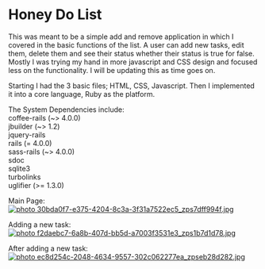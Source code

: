 
Honey Do List<br>
===

This was meant to be a simple add and remove application in which I covered in the basic 
functions of the list. A user can add new tasks, edit them, delete them and see their status whether their
status is true for false. Mostly I was trying my hand in more javascript and CSS design and focused less
on the functionality. I will be updating this as time goes on.

Starting I had the 3 basic files; HTML, CSS, Javascript. Then I implemented it into a core
language, Ruby as the platform.

The System Dependencies include:<br>
  coffee-rails (~> 4.0.0)<br>
  jbuilder (~> 1.2)<br>
  jquery-rails<br>
  rails (= 4.0.0)<br>
  sass-rails (~> 4.0.0)<br>
  sdoc<br>
  sqlite3<br>
  turbolinks<br>
  uglifier (>= 1.3.0)<br>

Main Page:<br>
<a href="http://s20.photobucket.com/user/krystlephoto/media/Github/30bda0f7-e375-4204-8c3a-3f31a7522ec5_zps7dff994f.jpg.html" target="_blank"><img src="http://i20.photobucket.com/albums/b211/krystlephoto/Github/30bda0f7-e375-4204-8c3a-3f31a7522ec5_zps7dff994f.jpg" border="0" alt=" photo 30bda0f7-e375-4204-8c3a-3f31a7522ec5_zps7dff994f.jpg"/></a><br>


Adding a new task:<br>
<a href="http://s20.photobucket.com/user/krystlephoto/media/Github/f2daebc7-6a8b-407d-bb5d-a7003f3531e3_zps1b7d1d78.jpg.html" target="_blank"><img src="http://i20.photobucket.com/albums/b211/krystlephoto/Github/f2daebc7-6a8b-407d-bb5d-a7003f3531e3_zps1b7d1d78.jpg" border="0" alt=" photo f2daebc7-6a8b-407d-bb5d-a7003f3531e3_zps1b7d1d78.jpg"/></a><br>



After adding a new task:<br>
<a href="http://s20.photobucket.com/user/krystlephoto/media/Github/ec8d254c-2048-4634-9557-302c062277ea_zpseb28d282.jpg.html" target="_blank"><img src="http://i20.photobucket.com/albums/b211/krystlephoto/Github/ec8d254c-2048-4634-9557-302c062277ea_zpseb28d282.jpg" border="0" alt=" photo ec8d254c-2048-4634-9557-302c062277ea_zpseb28d282.jpg"/></a><br>
